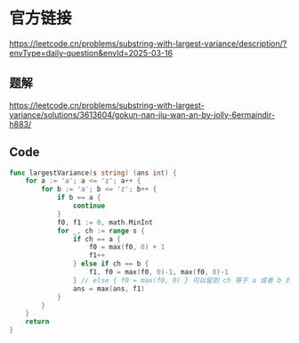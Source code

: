# 官方链接
https://leetcode.cn/problems/substring-with-largest-variance/description/?envType=daily-question&envId=2025-03-16


## 题解
https://leetcode.cn/problems/substring-with-largest-variance/solutions/3613604/gokun-nan-jiu-wan-an-by-jolly-6ermaindir-h883/


## Code

```go
func largestVariance(s string) (ans int) {
    for a := 'a'; a <= 'z'; a++ {
        for b := 'a'; b <= 'z'; b++ {
            if b == a {
                continue
            }
            f0, f1 := 0, math.MinInt
            for _, ch := range s {
                if ch == a {
                    f0 = max(f0, 0) + 1
                    f1++
                } else if ch == b {
                    f1, f0 = max(f0, 0)-1, max(f0, 0)-1
                } // else { f0 = max(f0, 0) } 可以留到 ch 等于 a 或者 b 的时候计算，f1 不变
                ans = max(ans, f1)
            }
        }
    }
    return
}


```

